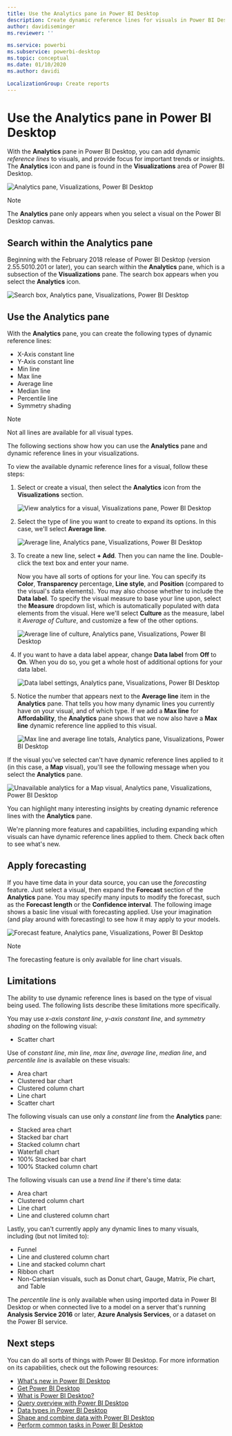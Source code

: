 ```yaml
---
title: Use the Analytics pane in Power BI Desktop
description: Create dynamic reference lines for visuals in Power BI Desktop
author: davidiseminger
ms.reviewer: ''

ms.service: powerbi
ms.subservice: powerbi-desktop
ms.topic: conceptual
ms.date: 01/10/2020
ms.author: davidi

LocalizationGroup: Create reports
---
```

# Use the Analytics pane in Power BI Desktop

With the **Analytics** pane in Power BI Desktop, you can add dynamic *reference lines* to visuals, and provide focus for important trends or insights. The **Analytics** icon and pane is found in the **Visualizations** area of Power BI Desktop.

![Analytics pane, Visualizations, Power BI Desktop](media/desktop-analytics-pane/analytics-pane_1.png)

> [!NOTE]
> The **Analytics** pane only appears when you select a visual on the Power BI Desktop canvas.

## Search within the Analytics pane

Beginning with the February 2018 release of Power BI Desktop (version 2.55.5010.201 or later), you can search within the **Analytics** pane, which is a subsection of the **Visualizations** pane. The search box appears when you select the **Analytics** icon.

![Search box, Analytics pane, Visualizations, Power BI Desktop](media/desktop-analytics-pane/analytics-pane_1b.png)

## Use the Analytics pane

With the **Analytics** pane, you can create the following types of dynamic reference lines:

* X-Axis constant line
* Y-Axis constant line
* Min line
* Max line
* Average line
* Median line
* Percentile line
* Symmetry shading

> [!NOTE]
> Not all lines are available for all visual types.

The following sections show how you can use the **Analytics** pane and dynamic reference lines in your visualizations.

To view the available dynamic reference lines for a visual, follow these steps:

1. Select or create a visual, then select the **Analytics** icon from the **Visualizations** section.

    ![View analytics for a visual, Visualizations pane, Power BI Desktop](media/desktop-analytics-pane/analytics-pane_2.png)

2. Select the type of line you want to create to expand its options. In this case, we'll select **Average line**.

    ![Average line, Analytics pane, Visualizations, Power BI Desktop](media/desktop-analytics-pane/analytics-pane_3.png)

3. To create a new line, select **+&nbsp;Add**. Then you can name the line. Double-click the text box and enter your name.

    Now you have all sorts of options for your line. You can specify its **Color**, **Transparency** percentage, **Line style**, and **Position** (compared to the visual's data elements). You may also choose whether to include the **Data label**. To specify the visual measure to base your line upon, select the **Measure** dropdown list, which is automatically populated with data elements from the visual. Here we'll select **Culture** as the measure, label it *Average of Culture*, and customize a few of the other options.

    ![Average line of culture, Analytics pane, Visualizations, Power BI Desktop](media/desktop-analytics-pane/analytics-pane_4.png)

4. If you want to have a data label appear, change **Data label** from **Off** to **On**. When you do so, you get a whole host of additional options for your data label.

    ![Data label settings, Analytics pane, Visualizations, Power BI Desktop](media/desktop-analytics-pane/analytics-pane_5.png)

5. Notice the number that appears next to the **Average line** item in the **Analytics** pane. That tells you how many dynamic lines you currently have on your visual, and of which type. If we add a **Max line** for **Affordability**, the **Analytics** pane shows that we now also have a **Max line** dynamic reference line applied to this visual.

    ![Max line and average line totals, Analytics pane, Visualizations, Power BI Desktop](media/desktop-analytics-pane/analytics-pane_6.png)

If the visual you've selected can't have dynamic reference lines applied to it (in this case, a **Map** visual), you'll see the following message when you select the **Analytics** pane.

![Unavailable analytics for a Map visual, Analytics pane, Visualizations, Power BI Desktop](media/desktop-analytics-pane/analytics-pane_7.png)

You can highlight many interesting insights by creating dynamic reference lines with the **Analytics** pane.

We're planning more features and capabilities, including expanding which visuals can have dynamic reference lines applied to them. Check back often to see what's new.

## Apply forecasting

If you have time data in your data source, you can use the *forecasting* feature. Just select a visual, then expand the **Forecast** section of the **Analytics** pane. You may specify many inputs to modify the forecast, such as the **Forecast length** or the **Confidence interval**. The following image shows a basic line visual with forecasting applied. Use your imagination (and play around with forecasting) to see how it may apply to your models.

![Forecast feature, Analytics pane, Visualizations, Power BI Desktop](media/desktop-analytics-pane/analytics-pane_8.png)

> [!NOTE]
> The forecasting feature is only available for line chart visuals.

## Limitations

The ability to use dynamic reference lines is based on the type of visual being used. The following lists describe these limitations more specifically.

You may use *x-axis constant line*, *y-axis constant line*, and *symmetry shading* on the following visual:

* Scatter chart

Use of *constant line*, *min line*, *max line*, *average line*, *median line*, and *percentile line* is available on these visuals:

* Area chart
* Clustered bar chart
* Clustered column chart
* Line chart
* Scatter chart

The following visuals can use only a *constant line* from the **Analytics** pane:

* Stacked area chart
* Stacked bar chart
* Stacked column chart
* Waterfall chart
* 100% Stacked bar chart
* 100% Stacked column chart

The following visuals can use a *trend line* if there's time data:

* Area chart
* Clustered column chart
* Line chart
* Line and clustered column chart

Lastly, you can't currently apply any dynamic lines to many visuals, including (but not limited to):

* Funnel
* Line and clustered column chart
* Line and stacked column chart
* Ribbon chart
* Non-Cartesian visuals, such as Donut chart, Gauge, Matrix, Pie chart, and Table

The *percentile line* is only available when using imported data in Power BI Desktop or when connected live to a model on a server that's running **Analysis Service 2016** or later, **Azure Analysis Services**, or a dataset on the Power BI service.

## Next steps

You can do all sorts of things with Power BI Desktop. For more information on its capabilities, check out the following resources:

* [What's new in Power BI Desktop](../fundamentals/desktop-latest-update.md)
* [Get Power BI Desktop](../fundamentals/desktop-get-the-desktop.md)
* [What is Power BI Desktop?](../fundamentals/desktop-what-is-desktop.md)
* [Query overview with Power BI Desktop](desktop-query-overview.md)
* [Data types in Power BI Desktop](../connect-data/desktop-data-types.md)
* [Shape and combine data with Power BI Desktop](../connect-data/desktop-shape-and-combine-data.md)
* [Perform common tasks in Power BI Desktop](desktop-common-query-tasks.md)
